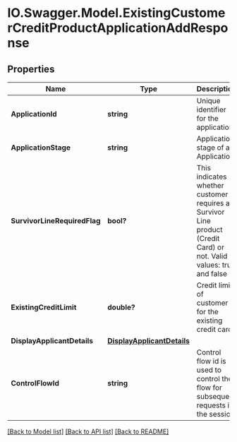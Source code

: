 # IO.Swagger.Model.ExistingCustomerCreditProductApplicationAddResponse
## Properties

Name | Type | Description | Notes
------------ | ------------- | ------------- | -------------
**ApplicationId** | **string** | Unique identifier for the application | 
**ApplicationStage** | **string** | Application stage of an Application | 
**SurvivorLineRequiredFlag** | **bool?** | This indicates whether customer requires a Survivor Line product (Credit Card) or not. Valid values: true and false | [optional] 
**ExistingCreditLimit** | **double?** | Credit limit of customer for the existing credit card | [optional] 
**DisplayApplicantDetails** | [**DisplayApplicantDetails**](DisplayApplicantDetails.md) |  | 
**ControlFlowId** | **string** | Control flow id is used to control the flow for subsequent requests in the session. | [optional] 

[[Back to Model list]](../README.md#documentation-for-models) [[Back to API list]](../README.md#documentation-for-api-endpoints) [[Back to README]](../README.md)

